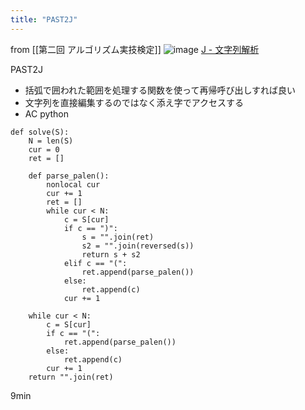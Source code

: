 ```yaml
---
title: "PAST2J"
---
```


from [[第二回 アルゴリズム実技検定]]
![image](https://gyazo.com/b4d2ae6d4c49a41f64ced937f0f5dbae/thumb/1000)
[J - 文字列解析](https://atcoder.jp/contests/past202004-open/tasks/past202004_j)

PAST2J
- 括弧で囲われた範囲を処理する関数を使って再帰呼び出しすれば良い
- 文字列を直接編集するのではなく添え字でアクセスする
- AC
python

```
def solve(S):
    N = len(S)
    cur = 0
    ret = []

    def parse_palen():
        nonlocal cur
        cur += 1
        ret = []
        while cur < N:
            c = S[cur]
            if c == ")":
                s = "".join(ret)
                s2 = "".join(reversed(s))
                return s + s2
            elif c == "(":
                ret.append(parse_palen())
            else:
                ret.append(c)
            cur += 1

    while cur < N:
        c = S[cur]
        if c == "(":
            ret.append(parse_palen())
        else:
            ret.append(c)
        cur += 1
    return "".join(ret)
```


9min
